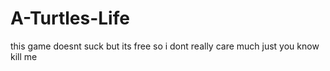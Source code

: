 # A-Turtles-Life
this game doesnt suck but its free so i dont really care much just you know kill me
